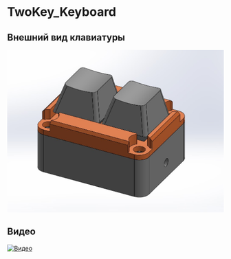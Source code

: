 # TwoKey_Keyboard
## Внешний вид клавиатуры
![Image alt](https://github.com/gotchau/TwoKey_Keyboard/blob/fb322540b57c62c28d54e190966d2d015bc2644c/twokey%20keyboard.jpg)

## Видео
[![Видео](https://res.cloudinary.com/marcomontalbano/image/upload/v1621966396/video_to_markdown/images/youtube--BGkTiVP5ryY-c05b58ac6eb4c4700831b2b3070cd403.jpg)](https://youtu.be/BGkTiVP5ryY "Видео")
